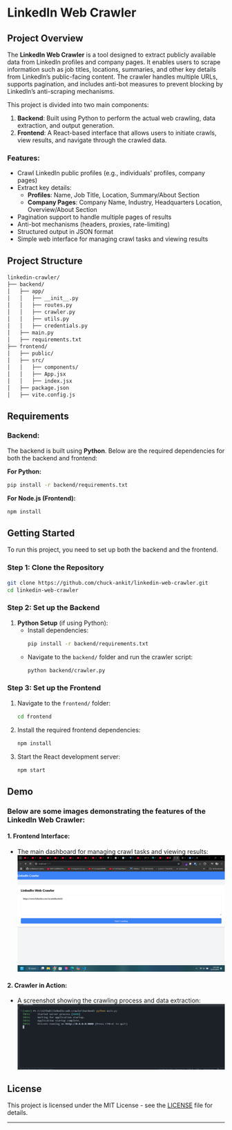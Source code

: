 # LinkedIn Web Crawler

## Project Overview

The **LinkedIn Web Crawler** is a tool designed to extract publicly available data from LinkedIn profiles and company pages. It enables users to scrape information such as job titles, locations, summaries, and other key details from LinkedIn’s public-facing content. The crawler handles multiple URLs, supports pagination, and includes anti-bot measures to prevent blocking by LinkedIn’s anti-scraping mechanisms.

This project is divided into two main components:
1. **Backend**: Built using Python to perform the actual web crawling, data extraction, and output generation.
2. **Frontend**: A React-based interface that allows users to initiate crawls, view results, and navigate through the crawled data.

### Features:
- Crawl LinkedIn public profiles (e.g., individuals' profiles, company pages)
- Extract key details:
  - **Profiles**: Name, Job Title, Location, Summary/About Section
  - **Company Pages**: Company Name, Industry, Headquarters Location, Overview/About Section
- Pagination support to handle multiple pages of results
- Anti-bot mechanisms (headers, proxies, rate-limiting)
- Structured output in JSON format
- Simple web interface for managing crawl tasks and viewing results

## Project Structure

```
linkedin-crawler/
├── backend/
│   ├── app/
│   │   ├── __init__.py
│   │   ├── routes.py
│   │   ├── crawler.py
│   │   ├── utils.py
│   │   ├── credentials.py
│   ├── main.py
│   ├── requirements.txt
├── frontend/
│   ├── public/
│   ├── src/
│   │   ├── components/
│   │   ├── App.jsx
│   │   ├── index.jsx
│   ├── package.json
│   ├── vite.config.js
```

## Requirements

### Backend:
The backend is built using **Python**. Below are the required dependencies for both the backend and frontend:

**For Python:**
```bash
pip install -r backend/requirements.txt
```

**For Node.js (Frontend):**
```bash
npm install
```

## Getting Started

To run this project, you need to set up both the backend and the frontend.

### Step 1: Clone the Repository

```bash
git clone https://github.com/chuck-ankit/linkedin-web-crawler.git
cd linkedin-web-crawler
```

### Step 2: Set up the Backend

1. **Python Setup** (if using Python):
   - Install dependencies:
     ```bash
     pip install -r backend/requirements.txt
     ```
   - Navigate to the `backend/` folder and run the crawler script:
     ```bash
     python backend/crawler.py
     ```

### Step 3: Set up the Frontend

1. Navigate to the `frontend/` folder:
   ```bash
   cd frontend
   ```

2. Install the required frontend dependencies:
   ```bash
   npm install
   ```

3. Start the React development server:
   ```bash
   npm start
   ```

## Demo

### Below are some images demonstrating the features of the LinkedIn Web Crawler:

#### 1. **Frontend Interface:**
   - The main dashboard for managing crawl tasks and viewing results:
   ![Frontend Dashboard](./static/Screenshot%20(206).png)

#### 2. **Crawler in Action:**
   - A screenshot showing the crawling process and data extraction:
   ![Crawler in Action](./static/image.png)


## License

This project is licensed under the MIT License - see the [LICENSE](LICENSE) file for details.

---


